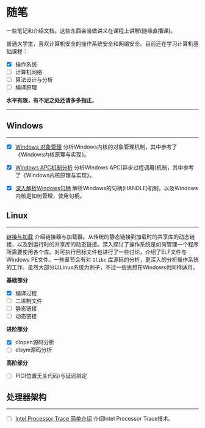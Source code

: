 # 随笔

一些笔记和介绍文档。这些东西会当做讲义在课程上讲解(随缘直播课)。

普通大学生，喜欢计算机安全的操作系统安全和网络安全。目前还在学习计算机基础课程：
- [x] 操作系统
- [ ] 计算机网络
- [ ] 算法设计与分析
- [ ] 编译原理

**水平有限，有不足之处还请多多指正**。

***

## Windows 
***
- [x] [Windows 对象管理](./Windows/ObjectManagement/ObjectManagement.md)
  分析Windows内核的对象管理机制，其中参考了《Windows内核原理与实现》。

- [x] [Windows APC机制分析](./Windows/APC/apc.md)
  分析Windows APC(异步过程调用)机制，其中参考了《Windows内核原理与实现》。

- [x] [深入解析Windows句柄](./Windows/Handle/Handle.md)
  解析Windows的句柄(HANDLE)机制，以及Windows内核是如何管理，使用句柄。

## Linux

***
[链接与加载](./Linux/linking/linking.md)
介绍链接器与加载器。从传统的静态链接到加载时的共享库的动态链接，以及到运行时的共享库的动态链接。深入探讨了操作系统是如何管理一个程序所需要使用各个库。对可执行目标文件也进行了一些讨论，介绍了ELF文件与Windows PE文件。一些章节会有对 `Glibc` 库源码的分析，更深入的分析操作系统的工作。虽然大部分以Linux系统为例子，不过一些思想在Windows也同样适用。

**基础部分**
- [x] 编译过程
- [ ] 二进制文件
- [ ] 静态链接
- [ ] 动态链接

**进阶部分**
- [x] dlopen源码分析
- [ ] dlsym源码分析

**高阶部分**
- [ ] PIC(位置无关代码)与延迟绑定

## 处理器架构

***
- [ ] [Intel Processor Trace 简单介绍](./x86_64/IntelPT/main.md)
  介绍Intel Processor Trace技术。

